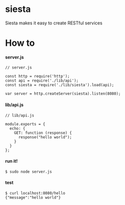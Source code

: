 # siesta

Siesta makes it easy to create RESTful services

# How to

#### server.js

    // server.js

    const http = require('http');
    const api = require('./lib/api');
    const siesta = require('./lib/siesta').load(api);

    var server = http.createServer(siesta).listen(8080);

#### lib/api.js

    // lib/api.js

    module.exports = {
      echo: {
        GET: function (response) {
          response("hello world");
        }
      }
    };


#### run it!

    $ sudo node server.js

#### test

    $ curl localhost:8080/hello
    {"message":"hello world"}
